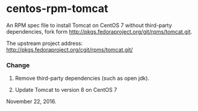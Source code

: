 # centos-rpm-tomcat
An RPM spec file to install Tomcat on CentOS 7 without  third-party dependencies, fork form http://pkgs.fedoraproject.org/git/rpms/tomcat.git.

The upstream project address: http://pkgs.fedoraproject.org/cgit/rpms/tomcat.git/

### Change

1. Remove third-party dependencies (such as open jdk).

2. Update Tomcat to version 8 on CentOS 7

November 22, 2016.
